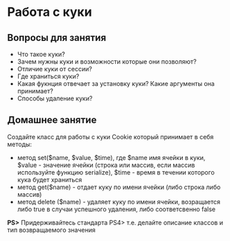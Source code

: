 Работа с куки
=====================
## Вопросы для занятия
- Что такое куки?
- Зачем нужны куки и возможности которые они позволяют?
- Отличие куки от сессии?
- Где храниться куки?
- Какая фукнция отвечает за установку куки? Какие аргументы она принимает?
- Способы удаление куки?

## Домашнее занятие
Создайте класс для работы с куки Cookie который принимает в себя методы:
- метод set($name, $value, $time), где $name имя ячейки в куки, $value - значение ячейки (строка или массив, если массив используйте функцию serialize), $time - время в течении которого кука будет храниться
- метод get($name) - отдает куку по имени ячейки (либо строка либо массив)
- метод delete ($name) - удаляет куку по имени ячейки, возращается либо true в случаи успешного удаления, либо соответсвенно false


**PS>** Придерживайтесь стандарта PS4> т.е. делайте описание классов и тип возвращаемого значения 
